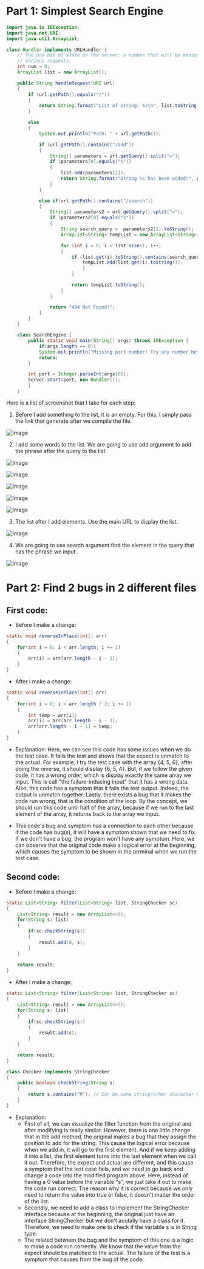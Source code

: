 # Part 1: Simplest Search Engine

```java
import java.io.IOException;
import java.net.URI;
import java.util.ArrayList;

class Handler implements URLHandler {
    // The one bit of state on the server: a number that will be manipulated by
    // various requests.
    int num = 0;
    ArrayList list = new ArrayList();

    public String handleRequest(URI url) 
    {
        if (url.getPath().equals("/")) 
        {
            return String.format("List of string: %s\n", list.toString());
        } 

        else 
        {
            System.out.println("Path: " + url.getPath());

            if (url.getPath().contains("/add"))
            {
                String[] parameters = url.getQuery().split("=");
                if (parameters[0].equals("s")) 
                {
                    list.add(parameters[1]);
                    return String.format("String %s has been added!", parameters[1]);
                }
            }

            else if(url.getPath().contains("/search"))
            {
                String[] parameters2 = url.getQuery().split("=");
                if (parameters2[0].equals("s"))
                {
                    String search_query =  parameters2[1].toString();
                    ArrayList<String> tempList = new ArrayList<String>();

                    for (int i = 0; i < list.size(); i++)
                    {
                        if (list.get(i).toString().contains(search_query) ){
                            tempList.add(list.get(i).toString());
                            }
                        }

                        return tempList.toString();
                    }
                }

                return "404 Not Found!";
            }
        }
    }

    class SearchEngine {
        public static void main(String[] args) throws IOException {
            if(args.length == 0){
            System.out.println("Missing port number! Try any number between 1024 to 49151");
            return;
        }

        int port = Integer.parseInt(args[0]);
        Server.start(port, new Handler());
        }
    }
```

Here is a list of screenshot that I take for each step:

1. Before I add something to the list, it is an empty. For this, I simply pass the link that generate after we compile the file.

![Image](ListBefore.JPG)

2. I add some words to the list. We are going to use add argument to add the phrase after the query to the list.

![Image](Apple.JPG)

![Image](Pineapple.JPG)

![Image](Melon.JPG)

![Image](Watermelon.JPG)

![Image](Wintermelon.JPG)

3. The list after I add elements. Use the main URL to display the list.

![Image](ListAfter.JPG)

4. We are going to use search argument find the element in the query that has the phrase we input.

![Image](Search.JPG)

# Part 2: Find 2 bugs in 2 different files

## First code:

- Before I make a change:

```java
static void reverseInPlace(int[] arr) 
{
    for(int i = 0; i < arr.length; i += 1) 
    {
        arr[i] = arr[arr.length - i - 1];
    }
}
```

- After I make a change:

```java
static void reverseInPlace(int[] arr) 
{
    for(int i = 0; i < arr.length / 2; i += 1) 
    {
        int temp = arr[i];
        arr[i] = arr[arr.length - i - 1];
        arr[arr.length - i - 1] = temp;
    }
}
```

* Explanation: Here, we can see this code has some issues when we do the test case. It fails the test and shows that the expect is unmatch to the actual. For example, I try the test case with the array {4, 5, 6}, after doing the reverse, it should display {6, 5, 4}. But, if we follow the given code, it has a wrong order, which is display exactly the same array we input. This is call "the failure-inducing input" that it has a wrong data. Also, this code has a symptom that it fails the test output. Indeed, the output is unmatch together. Lastly, there exists a bug that it makes the code run wrong, that is the condition of the loop. By the concept, we should run this code until half of the array, because if we run to the last element of the array, it returns back to the array we input. 

* This code's bug and symptom has a connection to each other because if the code has bug(s), it will have a symptom shown that we need to fix. If we don't have a bug, the program won't have any symptom. Here, we can observe that the original code make a logical error at the beginning, which causes the symptom to be shown in the terminal when we run the test case. 

## Second code:

- Before I make a change:

```java
static List<String> filter(List<String> list, StringChecker sc) 
{
    List<String> result = new ArrayList<>();
    for(String s: list) 
    {
        if(sc.checkString(s)) 
        {
            result.add(0, s);
        }
    }
    
    return result;
}
```

- After I make a change:
```java
static List<String> filter(List<String> list, StringChecker sc) 
{
    List<String> result = new ArrayList<>();
    for(String s: list)
    {
        if(sc.checkString(s))
        {
            result.add(s);
        }
    }

    return result;
}

class Checker implements StringChecker
{
    public boolean checkString(String s)
    {
        return s.contains("H"); // Can be some string/other character based on the input.
    }
}
```

* Explanation: 
    - First of all, we can visualize the filter function from the original and after modifying is really similar. However, there is one little change that in the add method, the original makes a bug that they assign the position to add for the string. This cause the logical error because when we add in, it will go to the first element. And if we keep adding it into a list, the first element turns into the last element when we call it out. Therefore, the expect and actual are different, and this cause a symptom that the test case fails, and we need to go back and change a code into the modified program above. Here, instead of having a 0 value before the variable "s", we just take it out to make the code run correct. The reason why it is correct because we only need to return the value into true or false, it doesn't matter the order of the list. 
    - Secondly, we need to add a class to implement the StringChecker interface because at the beginning, the original just have an interface StringChecker but we don't acutally have a class for it. Therefore, we need to make one to check if the variable s is in String type. 
    - The related between the bug and the symptom of this one is a logic to make a code run correctly. We know that the value from the expect should be matched to the actual. The failure of the test is a symptom that causes from the bug of the code. 

